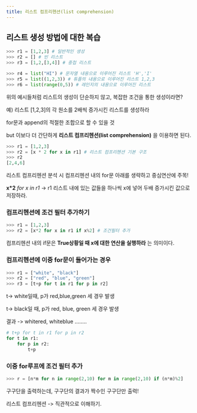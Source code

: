 ```yaml
---
title: 리스트 컴프리헨션(list comprehension)
---
```


## 리스트 생성 방법에 대한 복습

```python
>>> r1 = [1,2,3] # 일반적인 생성
>>> r2 = [] # 빈 리스트
>>> r3 = [1,2,[3,4]] # 중첩 리스트
```

```python
>>> r4 = list("HI") # 문자열 내용으로 이루어진 리스트 'H','I'
>>> r5 = list((1,2,3)) # 튜플의 내용으로 이루어진 리스트 1,2,3
>>> r6 = list(range(0,5)) # 레인지의 내용으로 이루어진 리스트
```

위의 예시들처럼 리스트의 생성이 단순하지 않고, 복잡한 조건을 통한 생성이라면?

예) 리스트 [1,2,3]의 각 원소를 2배씩 증가시킨 리스트를 생성하라

for문과 append의 적절한 조합으로 할 수 있을 것

but 이보다 더 간단하게 **리스트 컴프리헨션(list comprehension)** 을 이용하면 된다.

```python
>>> r1 = [1,2,3]
>>> r2 = [x * 2 for x in r1] # 리스트 컴프리헨션 기본 구조
>>> r2
[2,4,6]
```

리스트 컴프리헨션 분석 시 컴프리헨션 내의 for문 아래를 생략하고 중심연산에 주목!

**x\*2** _for x in r1_ -> r1 리스트 내에 있는 값들을 하나씩 x에 넣어 두배 증가시킨 값으로 저장하라.

### 컴프리헨션에 조건 필터 추가하기

```python
>>> r1 = [1,2,3]
>>> r2 = [x*2 for x in r1 if x%2] # 조건필터 추가
```

컴프리헨션 내의 if문은 **True상황일 때 x에 대한 연산을 실행하라** 는 의미이다.

### 컴프리헨션에 이중 for문이 들어가는 경우

```python
>>> r1 = ["white", "black"]
>>> r2 = ["red", "blue", "green"]
>>> r3 = [t+p for t in r1 for p in r2]
```

t-> white일때, p가 red,blue,green 세 경우 발생

t-> black일 때, p가 red, blue, green 세 경우 발생

결과 -> whitered, whiteblue ........

```python
# t+p for t in r1 for p in r2
for t in r1:
    for p in r2:
        t+p
```

### 이중 for루프에 조건 필터 추가

```python
>>> r = [n*m for n in range(2,10) for m in range(2,10) if (n*m)%2]
```

구구단을 출력하는데, 구구단의 결과가 짝수인 구구단만 출력!

리스트 컴프리헨션 -> 직관적으로 이해하기.
